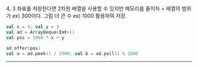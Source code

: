 4, 3 좌표를 저장한다면 2차원 배열을 사용할 수 있지만
메모리를 줄이자 + 배열의 범위가  ex) 300이다. 
그럼 더 큰 수 ex) 1000 활용하여 저장.

```kotlin
val x = 4; val y = 3
val ad = ArrayDeque<Int>()
val pos = 1000 * x + y

ad.offer(pos)
val a = ad.peek() / 1000; val b = ad.poll() % 1000
```
 - - -

